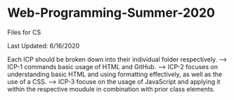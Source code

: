 # Web-Programming-Summer-2020
 Files for CS

Last Updated: 6/16/2020


Each ICP should be broken down into their individual folder respectively.
--> ICP-1 commands basic usage of HTML and GitHub.
--> ICP-2 focuses on understanding basic HTML and using formatting effectively, as well as the use of a CSS.
--> ICP-3 focuse on the usage of JavaScript and applying it within the respective moudule in combination with prior class elements. 

